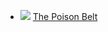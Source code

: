 * ![](/books/prose_classic/Arthur%20Conan%20Doyle/The%20Poison%20Belt.jpg) [The Poison Belt](/books/prose_classic/Arthur%20Conan%20Doyle/The%20Poison%20Belt)